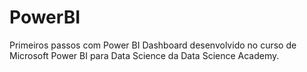 # PowerBI
Primeiros passos com Power BI
Dashboard desenvolvido no curso de Microsoft Power BI para Data Science da Data Science Academy.
